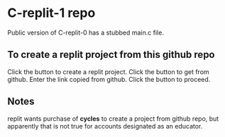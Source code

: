 # C-replit-1 repo

Public version of C-replit-0 has a stubbed main.c file.

## To create a replit project from this github repo

Click the button to create a replit project.
Click the button to get from github.
Enter the link copied from github.
Click the button to proceed.

## Notes

replit wants purchase of **cycles** to create a project from github repo, but
apparently that is not true for accounts designated as an educator.

